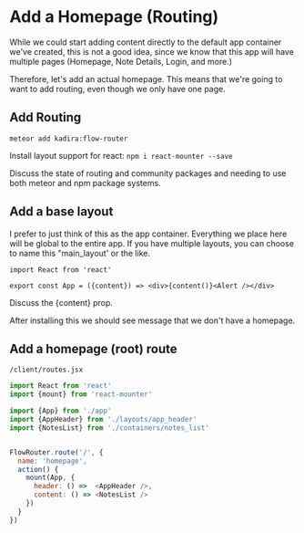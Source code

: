 # Add a Homepage (Routing)
While we could start adding content directly to the default app container we've created, this is not a good idea, since we know that this app will have multiple pages (Homepage, Note Details, Login, and more.)

Therefore, let's add an actual homepage.  This means that we're going to want to add routing, even though we only have one page.

## Add Routing

``` meteor add kadira:flow-router ```

Install layout support for react:
``` npm i react-mounter --save ```

Discuss the state of routing and community packages and needing to use both meteor and npm package systems.

## Add a base layout
I prefer to just think of this as the app container. Everything we place here will be global to the entire app.
If you have multiple layouts, you can choose to name this "main_layout' or the like.

```
import React from 'react'

export const App = ({content}) => <div>{content()}<Alert /></div>
```
Discuss the {content} prop.



After installing this we should see message that we don't have a homepage.

## Add a homepage (root) route

``` /client/routes.jsx ```

```js
import React from 'react'
import {mount} from 'react-mounter'

import {App} from './app'
import {AppHeader} from './layouts/app_header'
import {NotesList} from './containers/notes_list'


FlowRouter.route('/', {
  name: 'homepage',
  action() {
    mount(App, {
      header: () =>  <AppHeader />,
      content: () => <NotesList />
    })
  }
})

```


